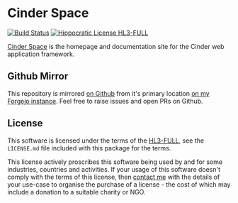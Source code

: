 # Cinder Space

[![Build Status](https://drone.harton.dev/api/badges/cinder/cinder-space/status.svg?ref=refs/heads/main)](https://drone.harton.dev/cinder/cinder-space)
[![Hippocratic License HL3-FULL](https://img.shields.io/static/v1?label=Hippocratic%20License&message=HL3-FULL&labelColor=5e2751&color=bc8c3d)](https://firstdonoharm.dev/version/3/0/full.html)

[Cinder Space](https://cinder.space) is the homepage and documentation site for
the Cinder web application framework.

## Github Mirror

This repository is mirrored [on Github](https://github.com/jimsynz/cinder-space)
from it's primary location [on my Forgejo instance](https://harton.dev/cinder/cinder-space).
Feel free to raise issues and open PRs on Github.

## License

This software is licensed under the terms of the
[HL3-FULL](https://firstdonoharm.dev), see the `LICENSE.md` file included with
this package for the terms.

This license actively proscribes this software being used by and for some
industries, countries and activities. If your usage of this software doesn't
comply with the terms of this license, then [contact me](mailto:james@harton.nz)
with the details of your use-case to organise the purchase of a license - the
cost of which may include a donation to a suitable charity or NGO.
